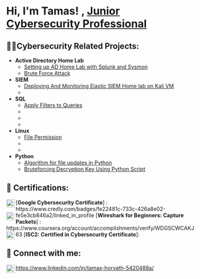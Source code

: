 <h1>Hi, I'm Tamas! , <a href="https://www.linkedin.com/in/tamas-horvath-5420488a/"> Junior Cybersecurity Professional</a>
<h2>👨‍💻Cybersecurity Related Projects:</h2>

- <b>Active Directory Home Lab</b>
  - [Setting up AD Home Lab with Splunk and Sysmon](https://drive.google.com/file/d/1a1vfnl2-v3s8VqgZPuyzR6GcrNIRdnrj/view?usp=drive_link)
  - [Brute Force Attack](https://drive.google.com/file/d/1-scrp6JsKSa45zT4iutvU8pirVnxoDm4/view?usp=drive_link)
- <b>SIEM</b>
  - [Deploying And Monitoring Elastic SIEM Home lab on Kali VM](https://drive.google.com/file/d/1dlSFzUPWi6_oC9n-aMmJcjRxaRcBQYwg/view?usp=sharing)
  -  
- <b>SQL</b>
  - [Apply Filters to Queries](https://drive.google.com/file/d/1UDaTnL624KwOCqkx0lDL65VVogn8Llna/view?usp=sharing)
  - []()
  - []()
  - []()
- <b>Linux</b>
  - [File Permission](https://drive.google.com/file/d/1kKF1lljDzcABtZCP46CRq3KR_43qSvi1/view?usp=sharing)
  - []()
  - []()
- <b>Python</b>
  - [Algorithm for file updates in Python](https://drive.google.com/file/d/1YISv4m0DKkujo5n15_Cj1D7lnkrfQtuM/view?usp=sharing)
  - [Bruteforcing Decryption Key Using Python Script](https://docs.google.com/document/d/1tZB615g5a3eetIBWD_g2rimSowvFXsr0OyxJfFMWMDs/edit?usp=sharing)

<h2>📄 Certifications:</h2>

  <img align="left" alt="TamasH | Googlecert." width="22px" src="https://images.credly.com/images/0bf0f2da-a699-4c82-82e2-56dcf1f2e1c7/image.png" />
  [<b>Google Cybersecurity Certificate</b>] : https://www.credly.com/badges/fe22481c-733c-426a8e02-fe5e3cb846a2/linked_in_profile
  
<img align="left" alt="TamasH | Googlecert2." width="22px" src="https://d3njjcbhbojbot.cloudfront.net/api/utilities/v1/imageproxy/http://coursera-university-assets.s3.amazonaws.com/89/a0db8f3ea3417ca90d4f3a4ca1d73e/coursera-projectnetwork-purplesquare.png?auto=format%2Ccompress&dpr=2&w=80&h=80" /> 
  [<b>Wireshark for Beginners: Capture Packets</b>] : https://www.coursera.org/account/accomplishments/verify/WDGSCWCAKJ63

<img align="left" alt="TamasH | Googlecert2." width="22px" src= "https://cycubix.com/wp-content/uploads/2023/08/ISC2_CC_RGB__mark.jpeg" />
   [<b>ISC2: Certified in Cybersecurity Certificate</b>]:
  
 
      

   
  
  






<h2> 🤳 Connect with me:</h2>

<img align="left" alt="TamasH | LinkedIn" width="22px" src="https://cdn.jsdelivr.net/npm/simple-icons@v3/icons/linkedin.svg" />https://www.linkedin.com/in/tamas-horvath-5420488a/





